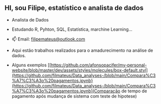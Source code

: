 ## HI, sou Filipe, estatístico e analista de dados

-  Analista de Dados
-  Estudando R, Pyhton, SQL, Estatística, marchine Learning...

- 📫 Email: filipemateus@outlook.com

- Aqui estão trabalhos realizados para o amadurecimento na análise de dados.

- Alguns exemplos
[[https://github.com/afonsopacifer/my-personal-website/blob/master/dev/assets/styles/molecules/box-default.styl](https://github.com/filmateus/Data_analyses-/blob/main/Compara%C3%A7%C3%A3o%20pagamentos.ipynb}(https://github.com/filmateus/Data_analyses-/blob/main/Compara%C3%A7%C3%A3o%20pagamentos.ipynb](Comparação de tempo de pagamento após mudança de sistema com teste de hipotese)

